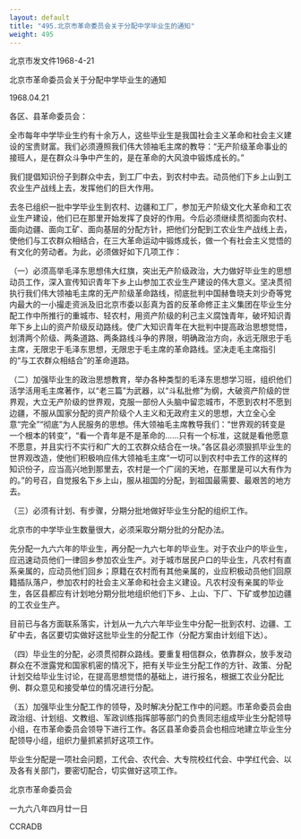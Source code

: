 ```yaml
---
layout: default
title: "495.北京市革命委员会关于分配中学毕业生的通知"
weight: 495
---
```


北京市发文件1968-4-21

北京市革命委员会关于分配中学毕业生的通知

1968.04.21

各区、县革命委员会：

全市每年中学毕业生约有十余万人，这些毕业生是我国社会主义革命和社会主义建设的宝贵财富。我们必须遵照我们伟大领袖毛主席的教导：“无产阶级革命事业的接班人，是在群众斗争中产生的，是在革命的大风浪中锻炼成长的。”

我们提倡知识份子到群众中去，到工厂中去，到农村中去。动员他们下乡上山到工农业生产战线上去，发挥他们的巨大作用。

去冬已组织一批中学毕业生到农村、边疆和工厂，参加无产阶级文化大革命和工农业生产建设，他们已在那里开始发挥了良好的作用。今后必须继续贯彻面向农村、面向边疆、面向工矿、面向基层的分配方针，把他们分配到工农业生产战线上去，使他们与工农群众相结合，在三大革命运动中锻炼成长，做一个有社会主义觉悟的有文化的劳动者。为此，必须做好如下几项工作：

（一）必须高举毛泽东思想伟大红旗，突出无产阶级政治，大力做好毕业生的思想动员工作，深入宣传知识青年下乡上山参加工农业生产建设的伟大意义。坚决贯彻执行我们伟大领袖毛主席的无产阶级革命路线，彻底批判中国赫鲁晓夫刘少奇等党内最大的一小撮走资派及旧北京市委以彭真为首的反革命修正主义集团在毕业生分配工作中所推行的重城市、轻农村，用资产阶级的利己主义腐蚀青年，破坏知识青年下乡上山的资产阶级反动路线。使广大知识青年在大批判中提高政治思想觉悟，划清两个阶级、两条道路、两条路线斗争的界限，明确政治方向，永远无限忠于毛主席，无限忠于毛泽东思想，无限忠于毛主席的革命路线。坚决走毛主席指引的“与工农群众相结合”的革命道路。

（二）加强毕业生的政治思想教育，举办各种类型的毛泽东思想学习班，组织他们活学活用毛主席著作，以“老三篇”为武器，以“斗私批修”为纲，大破资产阶级的世界观，大立无产阶级的世界观，克服一部份人头脑中留恋城市，不愿到农村不愿到边疆，不服从国家分配的资产阶级个人主义和无政府主义的思想，大立全心全意“完全”“彻底”为人民服务的思想。伟大领袖毛主席教导我们：“世界观的转变是一个根本的转变”，“看一个青年是不是革命的……只有一个标准，这就是看他愿意不愿意，并且实行不实行和广大的工农群众结合在一块。”各区县必须狠抓毕业生的世界观改造，使他们积极响应伟大领袖毛主席“一切可以到农村中去工作的这样的知识份子，应当高兴地到那里去，农村是一个广阔的天地，在那里是可以大有作为的。”的号召，自觉报名下乡上山，服从祖国的分配，到祖国最需要、最艰苦的地方去。

（三）必须有计划、有步骤，分期分批地做好毕业生分配的组织工作。

北京市的中学毕业生数量很大，必须采取分期分批的分配办法。

先分配一九六六年的毕业生，再分配一九六七年的毕业生。对于农业户的毕业生，应迅速动员他们一律回乡参加农业生产。对于城市居民户口的毕业生，凡农村有直系亲属的，应动员他们回乡；原籍在农村而有其他亲属的，业应积极动员他们回原籍插队落户，参加农村的社会主义革命和社会主义建设。凡农村没有亲属的毕业生，各区县都应有计划地分期分批地组织他们下乡、上山、下厂、下矿或参加边疆的工农业生产。

目前已与各方面联系落实，计划从一九六六年毕业生中分配一批到农村、边疆、工矿中去，各区要切实做好这批毕业生的分配工作（分配方案由计划组下达）。

（四）毕业生的分配，必须贯彻群众路线。要重复相信群众，依靠群众，放手发动群众在不泄露党和国家机密的情况下，把有关毕业生分配工作的方针、政策、分配计划交给毕业生讨论，在提高思想觉悟的基础上，进行报名，根据工农业分配比例、群众意见和接受单位的情况进行分配。

（五）加强毕业生分配工作的领导，及时解决分配工作中的问题。市革命委员会由政治组、计划组、文教组、军政训练指挥部等部门的负责同志组成毕业生分配领导小组，在市革命委员会领导下进行工作。各区县革命委员会也相应地建立毕业生分配领导小组，组织力量抓紧抓好这项工作。

毕业生分配是一项社会问题，工代会、农代会、大专院校红代会、中学红代会、以及各有关部门，要密切配合，切实做好这项工作。

北京市革命委员会

一九六八年四月廿一日

CCRADB

